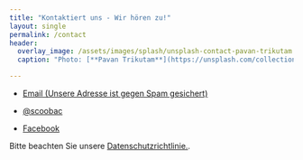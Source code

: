 ```yaml
---
title: "Kontaktiert uns - Wir hören zu!"
layout: single
permalink: /contact
header:
  overlay_image: /assets/images/splash/unsplash-contact-pavan-trikutam.jpg
  caption: "Photo: [**Pavan Trikutam**](https://unsplash.com/collections/389099/contact?photo=71CjSSB83Wo)"

---
```



* <a href="xmxaxixlxtxo:ixnxfxox@xsxcxoxoxbxaxc.xoxrgx" onmouseover="this.href=this.href.replace(/x/g,'');"><i class="fa fa-fw fa-envelope"></i>Email (Unsere Adresse ist gegen Spam gesichert)</a>

* [<i class="fa fa-fw fa-twitter"></i>@scoobac](https://twitter.com/per_starke)

* [<i class="fa fa-fw fa-facebook"></i>Facebook](https://facebook.com)


Bitte beachten Sie unsere <a href="{{ site.baseurl }}/imprint">Datenschutzrichtlinie.</a>.
